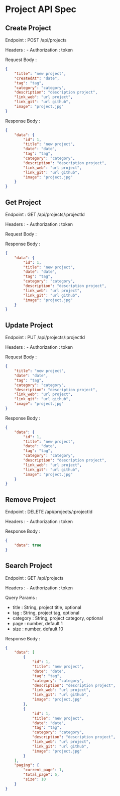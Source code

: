 # Project API Spec

## Create Project

Endpoint : POST /api/projects

Headers : 
    - Authorization : token

Request Body :

```json
{
    "title": "new project",
    "createdAt": "date",
    "tag": "tag",
    "category": "category",
    "description": "description project",
    "link_web": "url project",
    "link_git": "url github",
    "image": "project.jpg"
}
```

Response Body :

```json
{
    "data": {
        "id": 1,
        "title": "new project",
        "date": "date",
        "tag": "tag",
        "category": "category",
        "description": "description project",
        "link_web": "url project",
        "link_git": "url github",
        "image": "project.jpg"
    }
}
```

## Get Project

Endpoint : GET /api/projects/:projectId

Headers : 
    - Authorization : token

Request Body :

Response Body :

```json
{
    "data": {
        "id": 1,
        "title": "new project",
        "date": "date",
        "tag": "tag",
        "category": "category",
        "description": "description project",
        "link_web": "url project",
        "link_git": "url github",
        "image": "project.jpg"
    }
}
```

## Update Project

Endpoint : PUT /api/projects/:projectId

Headers : 
    - Authorization : token

Request Body :

```json
{
    "title": "new project",
    "date": "date",
    "tag": "tag",
    "category": "category",
    "description": "description project",
    "link_web": "url project",
    "link_git": "url github",
    "image": "project.jpg"
}
```

Response Body :

```json
{
    "data": {
        "id": 1,
        "title": "new project",
        "date": "date",
        "tag": "tag",
        "category": "category",
        "description": "description project",
        "link_web": "url project",
        "link_git": "url github",
        "image": "project.jpg"
    }
}
```

## Remove Project

Endpoint : DELETE /api/projects/:projectId

Headers : 
    - Authorization : token

Response Body :

```json
{
    "data": true
}
```

## Search Project

Endpoint : GET /api/projects

Headers : 
    - Authorization : token

Query Params :
- title : String, project title, optional
- tag : String, project tag, optional 
- category : String, project category, optional
- page : number, default 1
- size : number, default 10

Response Body :

```json
{
    "data": [
        {
            "id": 1,
            "title": "new project",
            "date": "date",
            "tag": "tag",
            "category": "category",
            "description": "description project",
            "link_web": "url project",
            "link_git": "url github",
            "image": "project.jpg"
        },
        {
            "id": 1,
            "title": "new project",
            "date": "date",
            "tag": "tag",
            "category": "category",
            "description": "description project",
            "link_web": "url project",
            "link_git": "url github",
            "image": "project.jpg"
        }
    ],
    "paging": {
        "current_page": 1,
        "total_page": 5,
        "size": 10
    } 
}
```